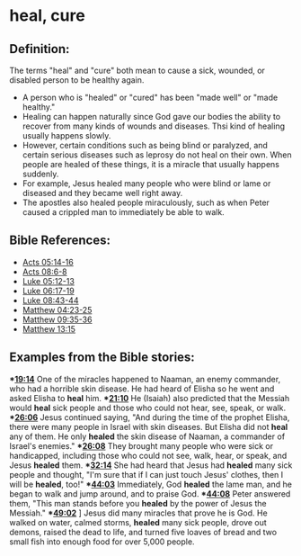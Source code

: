 # heal, cure #

## Definition: ##

The terms "heal" and "cure" both mean to cause a sick, wounded, or disabled person to be healthy again.

 * A person who is "healed" or "cured" has been "made well" or "made healthy."
 * Healing can happen naturally since God gave our bodies the ability to recover from many kinds of wounds and diseases. Thsi kind of healing usually happens slowly.
 * However, certain conditions such as being blind or paralyzed, and certain serious diseases such as leprosy do not heal on their own. When people are healed of these things, it is a miracle that usually happens suddenly.
 * For example, Jesus healed many people who were blind or lame or diseased and they became well right away.
 * The apostles also healed people miraculously, such as when Peter caused a crippled man to immediately be able to walk. 



## Bible References: ##

* [Acts 05:14-16](en/tn/act/help/05/14)
* [Acts 08:6-8](en/tn/act/help/08/06)
* [Luke 05:12-13](en/tn/luk/help/05/12)
* [Luke 06:17-19](en/tn/luk/help/06/17)
* [Luke 08:43-44](en/tn/luk/help/08/43)
* [Matthew 04:23-25](en/tn/mat/help/04/23)
* [Matthew 09:35-36](en/tn/mat/help/09/35)
* [Matthew 13:15](en/tn/mat/help/13/15)

## Examples from the Bible stories: ##

  __*[19:14](en/tn/obs/help/19/14)__ One of the miracles happened to Naaman, an enemy commander, who had a horrible skin disease. He had heard of Elisha so he went and asked Elisha to __heal__ him.
  __*[21:10](en/tn/obs/help/21/10)__ He (Isaiah) also predicted that the Messiah would __heal__ sick people and those who could not hear, see, speak, or walk.
  __*[26:06](en/tn/obs/help/26/06)__ Jesus continued saying, "And during the time of the prophet Elisha, there were many people in Israel with skin diseases. But Elisha did not __heal__ any of them. He only __healed__ the skin disease of Naaman, a commander of Israel's enemies."
  __*[26:08](en/tn/obs/help/26/08)__ They brought many people who were sick or handicapped, including those who could not see, walk, hear, or speak, and Jesus __healed__ them.
  __*[32:14](en/tn/obs/help/32/14)__ She had heard that Jesus had __healed__ many sick people and thought, "I'm sure that if I can just touch Jesus' clothes, then I will be __healed__, too!"
  __*[44:03](en/tn/obs/help/44/03)__ Immediately, God __healed__ the lame man, and he began to walk and jump around, and to praise God.
  __*[44:08](en/tn/obs/help/44/08)__ Peter answered them, "This man stands before you __healed__ by the power of Jesus the Messiah."
  __*[49:02](en/tn/obs/help/49/02)__ ] Jesus did many miracles that prove he is God. He walked on water, calmed storms, __healed__ many sick people, drove out demons, raised the dead to life, and turned five loaves of bread and two small fish into enough food for over 5,000 people.